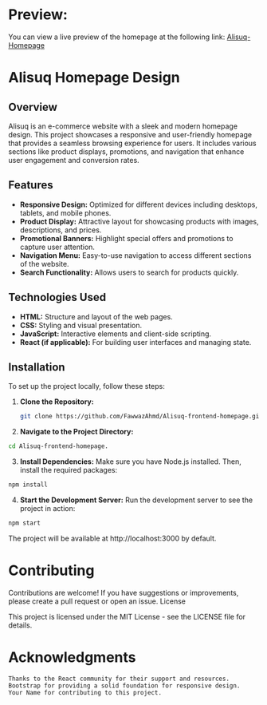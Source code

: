 # Preview:

You can view a live preview of the homepage at the following link: [Alisuq-Homepage](https://alisuq-homepage.netlify.app/)

# Alisuq Homepage Design

## Overview

Alisuq is an e-commerce website with a sleek and modern homepage design. This project showcases a responsive and user-friendly homepage that provides a seamless browsing experience for users. It includes various sections like product displays, promotions, and navigation that enhance user engagement and conversion rates.

## Features

- **Responsive Design:** Optimized for different devices including desktops, tablets, and mobile phones.
- **Product Display:** Attractive layout for showcasing products with images, descriptions, and prices.
- **Promotional Banners:** Highlight special offers and promotions to capture user attention.
- **Navigation Menu:** Easy-to-use navigation to access different sections of the website.
- **Search Functionality:** Allows users to search for products quickly.

## Technologies Used

- **HTML:** Structure and layout of the web pages.
- **CSS:** Styling and visual presentation.
- **JavaScript:** Interactive elements and client-side scripting.
- **React (if applicable):** For building user interfaces and managing state.

## Installation

To set up the project locally, follow these steps:

1. **Clone the Repository:**
   ```bash
   git clone https://github.com/FawwazAhmd/Alisuq-frontend-homepage.git
   
2. **Navigate to the Project Directory:**

 ```bash
cd Alisuq-frontend-homepage.
```

3. **Install Dependencies:**
Make sure you have Node.js installed. Then, install the required packages:

```bash
npm install
```

4. **Start the Development Server:**
Run the development server to see the project in action:

```bash
npm start
```

The project will be available at http://localhost:3000 by default.

# Contributing

Contributions are welcome! If you have suggestions or improvements, please create a pull request or open an issue.
License

This project is licensed under the MIT License - see the LICENSE file for details.

# Acknowledgments

    Thanks to the React community for their support and resources.
    Bootstrap for providing a solid foundation for responsive design.
    Your Name for contributing to this project.
